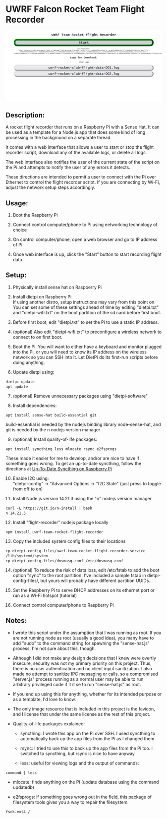 # UWRF Falcon Rocket Team Flight Recorder

![Flight Recorder Web Interface Screenshot for UWRF Falcon Team Rocket Flight Recorder](screenshot.png "Web Interface Screenshot")

## Description:

A rocket flight recorder that runs on a Raspberry Pi with a Sense Hat. It can be used as a template for a Node.js app that does some kind of long processing in the background on a separate thread.

It comes with a web interface that allows a user to start or stop the flight recorder script, download any of the available logs, or delete all logs.

The web interface also notifies the user of the current state of the script on the Pi and attempts to notify the user of any errors it detects.

These directions are intended to permit a user to connect with the Pi over Ethernet to control the flight recorder script. If you are connecting by Wi-Fi, adjust the network setup steps accordingly.

## Usage:

1. Boot the Raspberry Pi

2. Connect control computer/phone to Pi using networking technology of choice

3. On control computer/phone, open a web browser and go to IP address of Pi

4. Once web interface is up, click the "Start" button to start recording flight data

## Setup:

1. Physically install sense hat on Raspberry Pi

2. Install dietpi on Raspberry Pi  
If using another distro, setup instructions may vary from this point on.
You can set some of these settings ahead of time by editing "dietpi.txt" and "dietpi-wifi.txt" on the boot partition of the sd card before first boot.

3. Before first boot, edit "dietpi.txt" to set the Pi to use a static IP address.

4. (optional) Also edit "dietpi-wifi.txt" to preconfigure a wireless network to connect to on first boot.

5. Boot the Pi. You will want to either have a keyboard and monitor plugged into the Pi, or you will need to know its IP address on the wireless network so you can SSH into it. Let DietPi do its first-run scripts before doing anything.

6. Update dietpi using:  
```  
dietpi-update  
apt update
```

7. (optional) Remove unnecessary packages using "dietpi-software"

8. Install dependencies:  
```  
apt install sense-hat build-essential git  
```  
build-essential is needed by the nodejs binding library node-sense-hat, and git is needed by the n nodejs version manager

9. (optional) Install quality-of-life packages:  
```
apt install syncthing less mlocate rsync e2fsprogs
```  
These made it easier for me to develop, and/or are nice to have if something goes wrong. To get an up-to-date syncthing, follow the directions at [Up-To-Date Syncthing on Raspberry Pi](https://raspberrypi.stackexchange.com/questions/125081/up-to-date-syncthing-on-raspberry-pi)

10. Enable I2C using:  
"dietpi-config" -> "Advanced Options -> "I2C State" (just press <enter> to toggle from off to on)

11. Install Node.js version 14.21.3 using the "n" nodejs version manager  
```  
curl -L https://git.io/n-install | bash  
n 14.21.3
```

12. Install "flight-recorder" nodejs package locally  
```  
npm install uwrf-team-rocket-flight-recorder
```

13. Copy the included system config files to their locations  
```  
cp dietpi-config-files/uwrf-team-rocket-flight-recorder.service /lib/systemd/system
cp dietpi-config-files/dnsmasq.conf /etc/dnsmasq.conf
```

14. (optional) To reduce the risk of data loss, edit /etc/fstab to add the boot option "sync" to the root partition. I've included a sample fstab in dietpi-config-files/, but yours will probably have different partition UUIDs.

15. Set the Raspberry Pi to serve DHCP addresses on its ethernet port or run as a Wi-Fi hotspot (tutorial)

16. Connect control computer/phone to Raspberry Pi

## Notes:
- I wrote this script under the assumption that I was running as root. If you are not running node as root (usually a good idea), you many have to add "sudo" to the command string for spawning the "sense-hat.js" process. I'm not sure about this, though.

- Although I did not make any design decisions that I knew were overtly insecure, security was not my primary priority on this project. Thus, there is no user authentication and no client input sanitization. I also made no attempt to sanitize IPC messaging or calls, so a compromised "server.js" process running as a normal user may be able to run arbitrary privileged code if it it se to run "sense-hat.js" as root.

- If you end up using this for anything, whether for its intended purpose or as a template, I'd love to know.

- The only image resource that is included in this project is the favicon, and I license that under the same license as the rest of this project.

- Quality-of-life packages explained:

  - syncthing: I wrote this app on the Pi over SSH. I used syncthing to automatically back up the app files from the Pi as I changed them

  - rsync: I tried to use this to back up the app files from the Pi too. I switched to syncthing, but rsync is nice to have anyway

  - less: useful for viewing logs and the output of commands:  
```  
command | less  
```

  - mlocate: finds anything on the Pi (update database using the command updatedb)

  - e2fsprogs: if something goes wrong out in the field, this package of filesystem tools gives you a way to repair the filesystem  
```  
fsck.ext4 /
```
